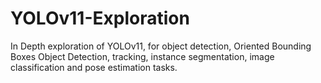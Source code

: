 # YOLOv11-Exploration
In Depth exploration of YOLOv11, for object detection, Oriented Bounding Boxes Object Detection, tracking, instance segmentation, image classification and pose estimation tasks.
